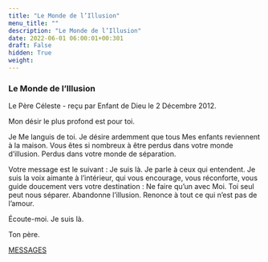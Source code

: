 ```yaml
---
title: "Le Monde de l’Illusion"
menu_title: ""
description: "Le Monde de l’Illusion"
date: 2022-06-01 06:00:01+00:301
draft: False
hidden: True
weight:
---
```

### Le Monde de l’Illusion

Le Père Céleste - reçu par Enfant de Dieu le 2 Décembre 2012.

Mon désir le plus profond est pour toi.

Je Me languis de toi. Je désire ardemment que tous Mes enfants reviennent à la maison. Vous êtes si nombreux à être perdus dans votre monde d’illusion. Perdus dans votre monde de séparation.

Votre message est le suivant : Je suis là. Je parle à ceux qui entendent. Je suis la voix aimante à l’intérieur, qui vous encourage, vous réconforte, vous guide doucement vers votre destination : Ne faire qu’un avec Moi. Toi seul peut nous séparer. Abandonne l’illusion. Renonce à tout ce qui n’est pas de l’amour.

Écoute-moi. Je suis là.

Ton père.

[MESSAGES](fr-contemporary-messages/fr-contemporary-messages-by-date-order/fr-contemporary-messages-2012/)
